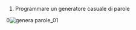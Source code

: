 1. Programmare un generatore casuale di parole

0![genera parole_01](https://user-images.githubusercontent.com/79698027/114921888-544c4900-9e2b-11eb-821a-ee7a828301b4.JPG)
